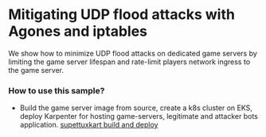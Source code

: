 # Mitigating UDP flood attacks with Agones and iptables

We show how to minimize UDP flood attacks on dedicated game servers by limiting the game server lifespan and rate-limit players network ingress to the game server.

### How to use this sample?
* Build the game server image from source, create a k8s cluster on EKS, deploy Karpenter for hosting game-servers, legitimate and attacker bots application. [supettuxkart build and deploy](../supertuxkart#mitigate-udp-flood-with-agones-iptables)
